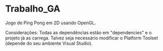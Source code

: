# Trabalho_GA
Jogo de Ping Pong em 2D usando OpenGL.

Considerações:
Todas as dependências estão em "dependencies" e o projeto já as carrega.
Talvez seja necessário modificar o Platform Toolset (depende do seu ambiente Visual Studio).
